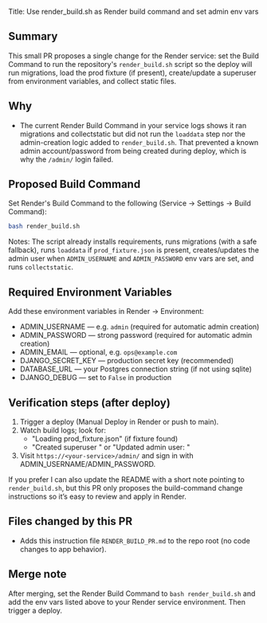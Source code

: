 Title: Use render_build.sh as Render build command and set admin env vars

Summary
-------
This small PR proposes a single change for the Render service: set the Build Command to run the repository's `render_build.sh` script so the deploy will run migrations, load the prod fixture (if present), create/update a superuser from environment variables, and collect static files.

Why
---
- The current Render Build Command in your service logs shows it ran migrations and collectstatic but did not run the `loaddata` step nor the admin-creation logic added to `render_build.sh`. That prevented a known admin account/password from being created during deploy, which is why the `/admin/` login failed.

Proposed Build Command
---------------------
Set Render's Build Command to the following (Service → Settings → Build Command):

```bash
bash render_build.sh
```

Notes: The script already installs requirements, runs migrations (with a safe fallback), runs `loaddata` if `prod_fixture.json` is present, creates/updates the admin user when `ADMIN_USERNAME` and `ADMIN_PASSWORD` env vars are set, and runs `collectstatic`.

Required Environment Variables
------------------------------
Add these environment variables in Render → Environment:

- ADMIN_USERNAME — e.g. `admin` (required for automatic admin creation)
- ADMIN_PASSWORD — strong password (required for automatic admin creation)
- ADMIN_EMAIL — optional, e.g. `ops@example.com`
- DJANGO_SECRET_KEY — production secret key (recommended)
- DATABASE_URL — your Postgres connection string (if not using sqlite)
- DJANGO_DEBUG — set to `False` in production

Verification steps (after deploy)
-------------------------------
1. Trigger a deploy (Manual Deploy in Render or push to main).
2. Watch build logs; look for:
   - "Loading prod_fixture.json" (if fixture found)
   - "Created superuser <username>" or "Updated admin user: <username>"
3. Visit `https://<your-service>/admin/` and sign in with ADMIN_USERNAME/ADMIN_PASSWORD.

If you prefer I can also update the README with a short note pointing to `render_build.sh`, but this PR only proposes the build-command change instructions so it’s easy to review and apply in Render.

Files changed by this PR
-----------------------
- Adds this instruction file `RENDER_BUILD_PR.md` to the repo root (no code changes to app behavior).

Merge note
----------
After merging, set the Render Build Command to `bash render_build.sh` and add the env vars listed above to your Render service environment. Then trigger a deploy.
